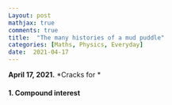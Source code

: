 ```yaml
---
Layout: post
mathjax: true
comments: true
title:  "The many histories of a mud puddle"
categories: [Maths, Physics, Everyday]
date:  2021-04-17
---
```


**April 17, 2021.** *Cracks for *

#### 1. Compound interest
